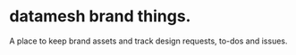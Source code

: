 # datamesh brand things.

A place to keep brand assets and track design requests, to-dos and issues.
